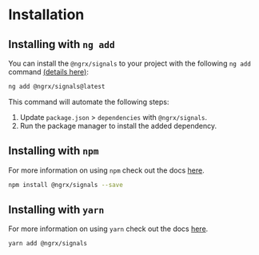 # Installation

## Installing with `ng add`

You can install the `@ngrx/signals` to your project with the following `ng add` command <a href="https://angular.dev/cli/add" target="_blank">(details here)</a>:

```sh
ng add @ngrx/signals@latest
```

This command will automate the following steps:

1. Update `package.json` > `dependencies` with `@ngrx/signals`.
2. Run the package manager to install the added dependency.

## Installing with `npm`

For more information on using `npm` check out the docs <a href="https://docs.npmjs.com/cli/install" target="_blank">here</a>.

```sh
npm install @ngrx/signals --save
```

## Installing with `yarn`

For more information on using `yarn` check out the docs <a href="https://yarnpkg.com/getting-started/usage#installing-all-the-dependencies" target="_blank">here</a>.

```sh
yarn add @ngrx/signals
```
